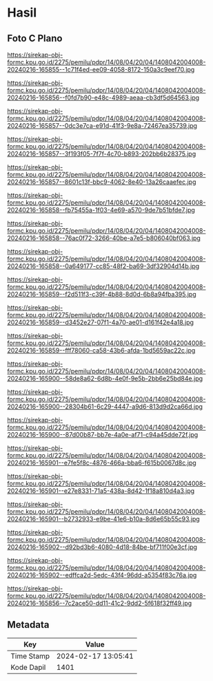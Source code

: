 # Hasil

## Foto C Plano

https://sirekap-obj-formc.kpu.go.id/2275/pemilu/pdpr/14/08/04/20/04/1408042004008-20240216-165855--1c71f4ed-ee09-4058-8172-150a3c9eef70.jpg

https://sirekap-obj-formc.kpu.go.id/2275/pemilu/pdpr/14/08/04/20/04/1408042004008-20240216-165856--f0fd7b90-e48c-4989-aeaa-cb3df5d64563.jpg

https://sirekap-obj-formc.kpu.go.id/2275/pemilu/pdpr/14/08/04/20/04/1408042004008-20240216-165857--0dc3e7ca-e91d-41f3-9e8a-72467ea35739.jpg

https://sirekap-obj-formc.kpu.go.id/2275/pemilu/pdpr/14/08/04/20/04/1408042004008-20240216-165857--3f193f05-7f7f-4c70-b893-202bb6b28375.jpg

https://sirekap-obj-formc.kpu.go.id/2275/pemilu/pdpr/14/08/04/20/04/1408042004008-20240216-165857--8601c13f-bbc9-4062-8e40-13a26caaefec.jpg

https://sirekap-obj-formc.kpu.go.id/2275/pemilu/pdpr/14/08/04/20/04/1408042004008-20240216-165858--fb75455a-1f03-4e69-a570-9de7b51bfde7.jpg

https://sirekap-obj-formc.kpu.go.id/2275/pemilu/pdpr/14/08/04/20/04/1408042004008-20240216-165858--76ac0f72-3266-40be-a7e5-b806040bf063.jpg

https://sirekap-obj-formc.kpu.go.id/2275/pemilu/pdpr/14/08/04/20/04/1408042004008-20240216-165858--0a649177-cc85-48f2-ba69-3df32904d14b.jpg

https://sirekap-obj-formc.kpu.go.id/2275/pemilu/pdpr/14/08/04/20/04/1408042004008-20240216-165859--f2d511f3-c39f-4b88-8d0d-6b8a94fba395.jpg

https://sirekap-obj-formc.kpu.go.id/2275/pemilu/pdpr/14/08/04/20/04/1408042004008-20240216-165859--d3452e27-07f1-4a70-ae01-d161f42e4a18.jpg

https://sirekap-obj-formc.kpu.go.id/2275/pemilu/pdpr/14/08/04/20/04/1408042004008-20240216-165859--fff78060-ca58-43b6-afda-1bd5659ac22c.jpg

https://sirekap-obj-formc.kpu.go.id/2275/pemilu/pdpr/14/08/04/20/04/1408042004008-20240216-165900--58de8a62-6d8b-4e0f-9e5b-2bb6e25bd84e.jpg

https://sirekap-obj-formc.kpu.go.id/2275/pemilu/pdpr/14/08/04/20/04/1408042004008-20240216-165900--28304b61-6c29-4447-a9d6-813d9d2ca66d.jpg

https://sirekap-obj-formc.kpu.go.id/2275/pemilu/pdpr/14/08/04/20/04/1408042004008-20240216-165900--87d00b87-bb7e-4a0e-af71-c94a45dde72f.jpg

https://sirekap-obj-formc.kpu.go.id/2275/pemilu/pdpr/14/08/04/20/04/1408042004008-20240216-165901--e7fe5f8c-4876-466a-bba6-f615b0067d8c.jpg

https://sirekap-obj-formc.kpu.go.id/2275/pemilu/pdpr/14/08/04/20/04/1408042004008-20240216-165901--e27e8331-71a5-438a-8d42-1f18a810d4a3.jpg

https://sirekap-obj-formc.kpu.go.id/2275/pemilu/pdpr/14/08/04/20/04/1408042004008-20240216-165901--b2732933-e9be-41e6-b10a-8d6e65b55c93.jpg

https://sirekap-obj-formc.kpu.go.id/2275/pemilu/pdpr/14/08/04/20/04/1408042004008-20240216-165902--d92bd3b6-4080-4d18-84be-bf711f00e3cf.jpg

https://sirekap-obj-formc.kpu.go.id/2275/pemilu/pdpr/14/08/04/20/04/1408042004008-20240216-165902--edffca2d-5edc-43f4-96dd-a5354f83c76a.jpg

https://sirekap-obj-formc.kpu.go.id/2275/pemilu/pdpr/14/08/04/20/04/1408042004008-20240216-165856--7c2ace50-dd11-41c2-9dd2-5f618f32ff49.jpg


## Metadata

| Key        | Value               |
| ---------- | ------------------- |
| Time Stamp | 2024-02-17 13:05:41 |
| Kode Dapil | 1401                |



